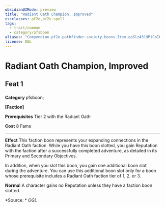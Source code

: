 ```yaml
---
obsidianUIMode: preview
title: "Radiant Oath Champion, Improved"
cssclasses: pf2e,pf2e-spell
tags:
  - trait/common
  - category/pfsboon
aliases: "Compendium.pf2e.pathfinder-society-boons.Item.qaSlz43CHPiCoIOC"
license: OGL
---
```

# Radiant Oath Champion, Improved
## Feat 1
### 

**Category** pfsboon; 




**\[Faction\]**

**Prerequisites** Tier 2 with the Radiant Oath

**Cost** 8 Fame

* * *

**Effect** This faction boon represents your expanding connections in the Radiant Oath faction. While you have this boon slotted, you gain Reputation with the faction after a successfully completed adventure, as detailed in its Primary and Secondary Objectives.

In addition, when you slot this boon, you gain one additional boon slot during the adventure. You can use this additional boon slot only for a boon whose prerequisite includes a Radiant Oath faction tier of 1, 2, or 3.

**Normal** A character gains no Reputation unless they have a faction boon slotted.

*Source: *
*OGL*